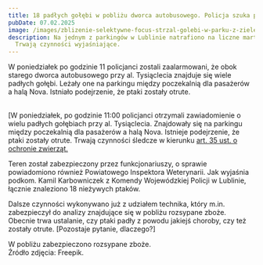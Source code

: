 ```yaml
---
title: 18 padłych gołębi w pobliżu dworca autobusowego. Policja szuka przyczyny.
pubDate: 07.02.2025
image: /images/zblizenie-selektywne-focus-strzal-golebi-w-parku-z-zielenia.jpg
description: Na jednym z parkingów w Lublinie natrafiono na liczne martwe ptaki.
  Trwają czynności wyjaśniające.
---
```

W poniedziałek po godzinie 11 policjanci zostali zaalarmowani, że 
obok starego dworca autobusowego przy al. Tysiąclecia znajduje się wiele
 padłych gołębi. Leżały one na parkingu między poczekalnią dla pasażerów
 a halą Nova. Istniało podejrzenie, że ptaki zostały otrute.



\
[W poniedziałek, po godzinie 11:00 policjanci otrzymali zawiadomienie o wielu padłych gołębiach przy al. Tysiąclecia. Znajdowały się na parkingu między poczekalnią dla pasażerów a halą Nova. Istnieje podejrzenie, że ptaki zostały otrute. Trwają czynności śledcze w kierunku [art. 35 ust. o ochronie zwierząt.](https://lexlege.pl/ustawa-o-ochronie-zwierzat/art-35/)

Teren został zabezpieczony przez funkcjonariuszy, o sprawie 
powiadomiono również Powiatowego Inspektora Weterynarii. Jak wyjaśnia 
podkom. Kamil Karbowniczek z Komendy Wojewódzkiej Policji w Lublinie, 
łącznie znaleziono 18 nieżywych ptaków.

Dalsze czynności wykonywano już z udziałem technika, który m.in. 
zabezpieczył do analizy znajdujące się w pobliżu rozsypane zboże. 
Obecnie trwa ustalanie, czy ptaki padły z powodu jakiejś choroby, czy 
też zostały otrute. \[Pozostaje pytanie, dlaczego?]

W pobliżu zabezpieczono rozsypane zboże. \
Źródło zdjęcia: Freepik.
